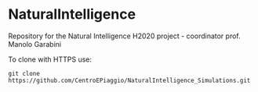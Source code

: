 # NaturalIntelligence
Repository for the Natural Intelligence H2020 project - coordinator prof. Manolo Garabini

To clone with HTTPS use:

``` shell
git clone https://github.com/CentroEPiaggio/NaturalIntelligence_Simulations.git
```
